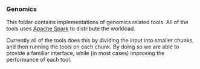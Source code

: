 ### Genomics
This folder contains implementations of genomics related tools.
All of the tools uses [Apache Spark](http://spark.apache.org/) to distribute
the workload.

Currently all of the tools does this by dividing the input into smaller chunks,
and then running the tools on each chunk. By doing so we are able to provide
a familiar interface, while (in most cases) improving the performance of each
tool.
